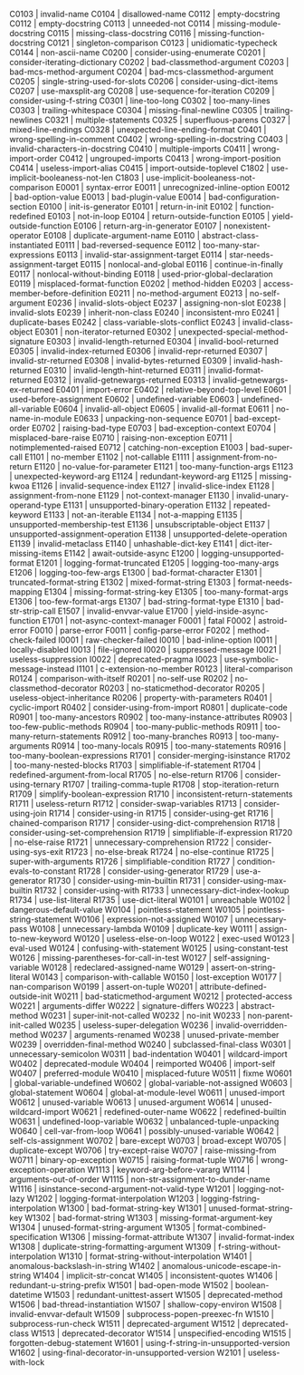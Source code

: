 
C0103 | invalid-name
C0104 | disallowed-name
C0112 | empty-docstring
C0112 | empty-docstring
C0113 | unneeded-not
C0114 | missing-module-docstring
C0115 | missing-class-docstring
C0116 | missing-function-docstring
C0121 | singleton-comparison
C0123 | unidiomatic-typecheck
C0144 | non-ascii-name
C0200 | consider-using-enumerate
C0201 | consider-iterating-dictionary
C0202 | bad-classmethod-argument
C0203 | bad-mcs-method-argument
C0204 | bad-mcs-classmethod-argument
C0205 | single-string-used-for-slots
C0206 | consider-using-dict-items
C0207 | use-maxsplit-arg
C0208 | use-sequence-for-iteration
C0209 | consider-using-f-string
C0301 | line-too-long
C0302 | too-many-lines
C0303 | trailing-whitespace
C0304 | missing-final-newline
C0305 | trailing-newlines
C0321 | multiple-statements
C0325 | superfluous-parens
C0327 | mixed-line-endings
C0328 | unexpected-line-ending-format
C0401 | wrong-spelling-in-comment
C0402 | wrong-spelling-in-docstring
C0403 | invalid-characters-in-docstring
C0410 | multiple-imports
C0411 | wrong-import-order
C0412 | ungrouped-imports
C0413 | wrong-import-position
C0414 | useless-import-alias
C0415 | import-outside-toplevel
C1802 | use-implicit-booleaness-not-len
C1803 | use-implicit-booleaness-not-comparison
E0001 | syntax-error
E0011 | unrecognized-inline-option
E0012 | bad-option-value
E0013 | bad-plugin-value
E0014 | bad-configuration-section
E0100 | init-is-generator
E0101 | return-in-init
E0102 | function-redefined
E0103 | not-in-loop
E0104 | return-outside-function
E0105 | yield-outside-function
E0106 | return-arg-in-generator
E0107 | nonexistent-operator
E0108 | duplicate-argument-name
E0110 | abstract-class-instantiated
E0111 | bad-reversed-sequence
E0112 | too-many-star-expressions
E0113 | invalid-star-assignment-target
E0114 | star-needs-assignment-target
E0115 | nonlocal-and-global
E0116 | continue-in-finally
E0117 | nonlocal-without-binding
E0118 | used-prior-global-declaration
E0119 | misplaced-format-function
E0202 | method-hidden
E0203 | access-member-before-definition
E0211 | no-method-argument
E0213 | no-self-argument
E0236 | invalid-slots-object
E0237 | assigning-non-slot
E0238 | invalid-slots
E0239 | inherit-non-class
E0240 | inconsistent-mro
E0241 | duplicate-bases
E0242 | class-variable-slots-conflict
E0243 | invalid-class-object
E0301 | non-iterator-returned
E0302 | unexpected-special-method-signature
E0303 | invalid-length-returned
E0304 | invalid-bool-returned
E0305 | invalid-index-returned
E0306 | invalid-repr-returned
E0307 | invalid-str-returned
E0308 | invalid-bytes-returned
E0309 | invalid-hash-returned
E0310 | invalid-length-hint-returned
E0311 | invalid-format-returned
E0312 | invalid-getnewargs-returned
E0313 | invalid-getnewargs-ex-returned
E0401 | import-error
E0402 | relative-beyond-top-level
E0601 | used-before-assignment
E0602 | undefined-variable
E0603 | undefined-all-variable
E0604 | invalid-all-object
E0605 | invalid-all-format
E0611 | no-name-in-module
E0633 | unpacking-non-sequence
E0701 | bad-except-order
E0702 | raising-bad-type
E0703 | bad-exception-context
E0704 | misplaced-bare-raise
E0710 | raising-non-exception
E0711 | notimplemented-raised
E0712 | catching-non-exception
E1003 | bad-super-call
E1101 | no-member
E1102 | not-callable
E1111 | assignment-from-no-return
E1120 | no-value-for-parameter
E1121 | too-many-function-args
E1123 | unexpected-keyword-arg
E1124 | redundant-keyword-arg
E1125 | missing-kwoa
E1126 | invalid-sequence-index
E1127 | invalid-slice-index
E1128 | assignment-from-none
E1129 | not-context-manager
E1130 | invalid-unary-operand-type
E1131 | unsupported-binary-operation
E1132 | repeated-keyword
E1133 | not-an-iterable
E1134 | not-a-mapping
E1135 | unsupported-membership-test
E1136 | unsubscriptable-object
E1137 | unsupported-assignment-operation
E1138 | unsupported-delete-operation
E1139 | invalid-metaclass
E1140 | unhashable-dict-key
E1141 | dict-iter-missing-items
E1142 | await-outside-async
E1200 | logging-unsupported-format
E1201 | logging-format-truncated
E1205 | logging-too-many-args
E1206 | logging-too-few-args
E1300 | bad-format-character
E1301 | truncated-format-string
E1302 | mixed-format-string
E1303 | format-needs-mapping
E1304 | missing-format-string-key
E1305 | too-many-format-args
E1306 | too-few-format-args
E1307 | bad-string-format-type
E1310 | bad-str-strip-call
E1507 | invalid-envvar-value
E1700 | yield-inside-async-function
E1701 | not-async-context-manager
F0001 | fatal
F0002 | astroid-error
F0010 | parse-error
F0011 | config-parse-error
F0202 | method-check-failed
I0001 | raw-checker-failed
I0010 | bad-inline-option
I0011 | locally-disabled
I0013 | file-ignored
I0020 | suppressed-message
I0021 | useless-suppression
I0022 | deprecated-pragma
I0023 | use-symbolic-message-instead
I1101 | c-extension-no-member
R0123 | literal-comparison
R0124 | comparison-with-itself
R0201 | no-self-use
R0202 | no-classmethod-decorator
R0203 | no-staticmethod-decorator
R0205 | useless-object-inheritance
R0206 | property-with-parameters
R0401 | cyclic-import
R0402 | consider-using-from-import
R0801 | duplicate-code
R0901 | too-many-ancestors
R0902 | too-many-instance-attributes
R0903 | too-few-public-methods
R0904 | too-many-public-methods
R0911 | too-many-return-statements
R0912 | too-many-branches
R0913 | too-many-arguments
R0914 | too-many-locals
R0915 | too-many-statements
R0916 | too-many-boolean-expressions
R1701 | consider-merging-isinstance
R1702 | too-many-nested-blocks
R1703 | simplifiable-if-statement
R1704 | redefined-argument-from-local
R1705 | no-else-return
R1706 | consider-using-ternary
R1707 | trailing-comma-tuple
R1708 | stop-iteration-return
R1709 | simplify-boolean-expression
R1710 | inconsistent-return-statements
R1711 | useless-return
R1712 | consider-swap-variables
R1713 | consider-using-join
R1714 | consider-using-in
R1715 | consider-using-get
R1716 | chained-comparison
R1717 | consider-using-dict-comprehension
R1718 | consider-using-set-comprehension
R1719 | simplifiable-if-expression
R1720 | no-else-raise
R1721 | unnecessary-comprehension
R1722 | consider-using-sys-exit
R1723 | no-else-break
R1724 | no-else-continue
R1725 | super-with-arguments
R1726 | simplifiable-condition
R1727 | condition-evals-to-constant
R1728 | consider-using-generator
R1729 | use-a-generator
R1730 | consider-using-min-builtin
R1731 | consider-using-max-builtin
R1732 | consider-using-with
R1733 | unnecessary-dict-index-lookup
R1734 | use-list-literal
R1735 | use-dict-literal
W0101 | unreachable
W0102 | dangerous-default-value
W0104 | pointless-statement
W0105 | pointless-string-statement
W0106 | expression-not-assigned
W0107 | unnecessary-pass
W0108 | unnecessary-lambda
W0109 | duplicate-key
W0111 | assign-to-new-keyword
W0120 | useless-else-on-loop
W0122 | exec-used
W0123 | eval-used
W0124 | confusing-with-statement
W0125 | using-constant-test
W0126 | missing-parentheses-for-call-in-test
W0127 | self-assigning-variable
W0128 | redeclared-assigned-name
W0129 | assert-on-string-literal
W0143 | comparison-with-callable
W0150 | lost-exception
W0177 | nan-comparison
W0199 | assert-on-tuple
W0201 | attribute-defined-outside-init
W0211 | bad-staticmethod-argument
W0212 | protected-access
W0221 | arguments-differ
W0222 | signature-differs
W0223 | abstract-method
W0231 | super-init-not-called
W0232 | no-init
W0233 | non-parent-init-called
W0235 | useless-super-delegation
W0236 | invalid-overridden-method
W0237 | arguments-renamed
W0238 | unused-private-member
W0239 | overridden-final-method
W0240 | subclassed-final-class
W0301 | unnecessary-semicolon
W0311 | bad-indentation
W0401 | wildcard-import
W0402 | deprecated-module
W0404 | reimported
W0406 | import-self
W0407 | preferred-module
W0410 | misplaced-future
W0511 | fixme
W0601 | global-variable-undefined
W0602 | global-variable-not-assigned
W0603 | global-statement
W0604 | global-at-module-level
W0611 | unused-import
W0612 | unused-variable
W0613 | unused-argument
W0614 | unused-wildcard-import
W0621 | redefined-outer-name
W0622 | redefined-builtin
W0631 | undefined-loop-variable
W0632 | unbalanced-tuple-unpacking
W0640 | cell-var-from-loop
W0641 | possibly-unused-variable
W0642 | self-cls-assignment
W0702 | bare-except
W0703 | broad-except
W0705 | duplicate-except
W0706 | try-except-raise
W0707 | raise-missing-from
W0711 | binary-op-exception
W0715 | raising-format-tuple
W0716 | wrong-exception-operation
W1113 | keyword-arg-before-vararg
W1114 | arguments-out-of-order
W1115 | non-str-assignment-to-dunder-name
W1116 | isinstance-second-argument-not-valid-type
W1201 | logging-not-lazy
W1202 | logging-format-interpolation
W1203 | logging-fstring-interpolation
W1300 | bad-format-string-key
W1301 | unused-format-string-key
W1302 | bad-format-string
W1303 | missing-format-argument-key
W1304 | unused-format-string-argument
W1305 | format-combined-specification
W1306 | missing-format-attribute
W1307 | invalid-format-index
W1308 | duplicate-string-formatting-argument
W1309 | f-string-without-interpolation
W1310 | format-string-without-interpolation
W1401 | anomalous-backslash-in-string
W1402 | anomalous-unicode-escape-in-string
W1404 | implicit-str-concat
W1405 | inconsistent-quotes
W1406 | redundant-u-string-prefix
W1501 | bad-open-mode
W1502 | boolean-datetime
W1503 | redundant-unittest-assert
W1505 | deprecated-method
W1506 | bad-thread-instantiation
W1507 | shallow-copy-environ
W1508 | invalid-envvar-default
W1509 | subprocess-popen-preexec-fn
W1510 | subprocess-run-check
W1511 | deprecated-argument
W1512 | deprecated-class
W1513 | deprecated-decorator
W1514 | unspecified-encoding
W1515 | forgotten-debug-statement
W1601 | using-f-string-in-unsupported-version
W1602 | using-final-decorator-in-unsupported-version
W2101 | useless-with-lock
